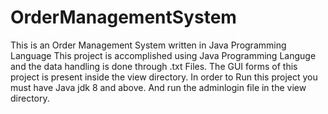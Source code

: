 # OrderManagementSystem
This is an Order Management System written in Java Programming Language
This project is accomplished using Java Programming Languge and the data handling is done through .txt Files. The GUI forms of this project is present
inside the view directory. 
In order to Run this project you must have Java jdk 8 and above. And run the adminlogin file in the view directory.
